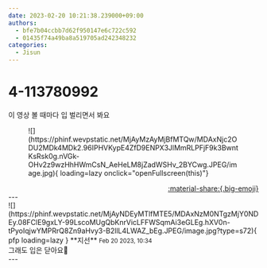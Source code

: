 ```yaml
---
date: 2023-02-20 10:21:38.239000+09:00
authors:
  - bfe7b04ccbb7d62f950147e6c722c592
  - 01435f74a49ba8a519705ad242348232
categories:
  - Jisun
---
```


# 4-113780992

<div class="post-container" markdown="1">
<div class="content-container md-sidebar__scrollwrap" markdown="1">

이 영상 볼 때마다 입 벌리면서 봐요
<figure markdown="1">
![](https://phinf.wevpstatic.net/MjAyMzAyMjBfMTQw/MDAxNjc2ODU2MDk4MDk2.96IPHVKypE4ZfD9ENPX3JlMmRLPFjF9k3BwntKsRsk0g.nVGk-OHv2z9wzHhHWmCsN_AeHeLM8jZadWSHv_2BYCwg.JPEG/image.jpg){ loading=lazy onclick="openFullscreen(this)"}
</figure>


</div>
</div>

<div style="text-align: right;" markdown="1">
<a href="https://weverse.io/fromis9/fanpost/4-113780992" style="text-align: right;">:material-share:{.big-emoji}</a>
</div>
---

<div class="comments-container md-sidebar__scrollwrap" markdown="1">
<div class="comment" markdown="1">
<div class='id-container' markdown="1">
![](https://phinf.wevpstatic.net/MjAyNDEyMTlfMTE5/MDAxNzM0NTgzMjY0NDEy.08FClE9gxLY-99LscoMUgQbKnrVicLFFWSqmAi3eGLEg.hXV0n-tPyoIqjwYMPRrQ8Zn9aHvy3-B2llL4LWAZ_bEg.JPEG/image.jpg?type=s72){ pfp loading=lazy }
**<span class="artist">지선</span>** <small>Feb 20 2023, 10:34</small><br>
</div>
<div class='comment-body' markdown="1">
그래도 입은 닫아요🤔
</div>
</div>
</div>
---
